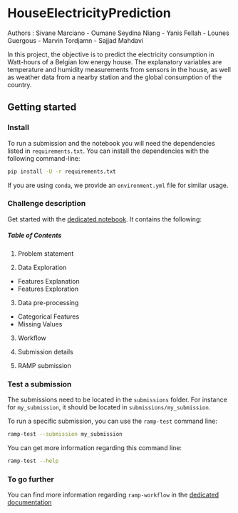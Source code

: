 # HouseElectricityPrediction

Authors : Sivane Marciano - Oumane Seydina Niang - Yanis Fellah - Lounes Guergous - Marvin Tordjamn - Sajjad Mahdavi

In this project, the objective is to predict the electricity consumption in Watt-hours of a Belgian low energy house. The explanatory variables are temperature and humidity measurements from sensors in the house, as well as weather data from a nearby station and the global consumption of the country.


## Getting started

### Install

To run a submission and the notebook you will need the dependencies listed
in `requirements.txt`. You can install the dependencies with the
following command-line:

```bash
pip install -U -r requirements.txt
```

If you are using `conda`, we provide an `environment.yml` file for similar
usage.

### Challenge description

Get started with the [dedicated notebook](Starting_kit.ipynb). It contains the following:

##### Table of Contents

1. Problem statement
   

2. Data Exploration
  - Features Explanation 
  - Features Exploration

3. Data pre-processing
  - Categorical Features
  - Missing Values
    
3. Workflow
  

4. Submission details

5. RAMP submission



### Test a submission

The submissions need to be located in the `submissions` folder. For instance
for `my_submission`, it should be located in `submissions/my_submission`.

To run a specific submission, you can use the `ramp-test` command line:

```bash
ramp-test --submission my_submission
```

You can get more information regarding this command line:

```bash
ramp-test --help
```

### To go further

You can find more information regarding `ramp-workflow` in the
[dedicated documentation](https://paris-saclay-cds.github.io/ramp-docs/ramp-workflow/stable/using_kits.html)



